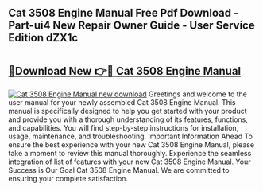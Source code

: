 ## Cat 3508 Engine Manual Free Pdf Download - Part-ui4 New Repair Owner Guide - User Service Edition dZX1c

# <h2><a href="http://cf22389.oget.top/?id=Cat+3508+Engine+Manual">🔗Download New 👉🔴 Cat 3508 Engine Manual</a></h2>

[![Cat 3508 Engine Manual new download](https://i.imgur.com/5g1atiW.png)](http://cf22389.oget.top/?id=Cat+3508+Engine+Manual)
Greetings and welcome to the user manual for your newly assembled Cat 3508 Engine Manual. This manual is specifically designed to help you get started with your product and provide you with a thorough understanding of its features, functions, and capabilities. You will find step-by-step instructions for installation, usage, maintenance, and troubleshooting. Important Information Ahead To ensure the best experience with your new Cat 3508 Engine Manual, please take a moment to review this manual thoroughly. Experience the seamless integration of list of features with your new Cat 3508 Engine Manual. Your Success is Our Goal Cat 3508 Engine Manual. We are committed to ensuring your complete satisfaction.
